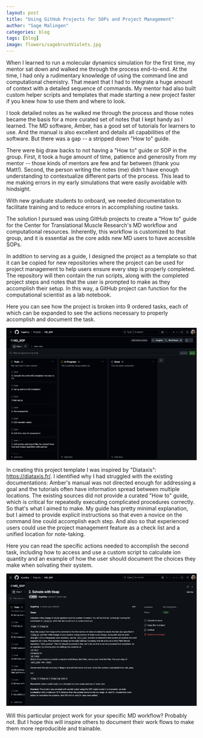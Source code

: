 ```yaml
---
layout: post
title: "Using GitHub Projects for SOPs and Project Management"
author: "Sage Malingen"
categories: blog
tags: [blog]
image: flowers/sagebrushViolets.jpg
---
```

<!-- Teaching someone to run a molecular dynamics simulation
-->

When I learned to run a molecular dynamics simulation for the first time, my mentor sat down and walked me through the process end-to-end. At the time, I had only a rudimentary knowledge of using the command line and computational chemistry. That meant that I had to integrate a huge amount of context with a detailed sequence of commands. My mentor had also built custom helper scripts and templates that made starting a new project faster if you knew how to use them and where to look.

I took detailed notes as he walked me through the process and those notes became the basis for a more curated set of notes that I kept handy as I learned. The MD software, Amber, has a good set of tutorials for learners to use. And the manual is also excellent and details all capabilities of the software. But there was a gap -- a stripped down "How to" guide.

There were big draw backs to not having a "How to" guide or SOP in the group. First, it took a huge amount of time, patience  and generosity from my mentor -- those kinds of mentors are few and far between (thank you Matt!). Second, the person writing the notes (me) didn't have enough understanding to contextualize different parts of the process. This lead to me making errors in my early simulations that were easily avoidable with hindsight.

With new graduate students to onboard, we needed documentation to facilitate training and to reduce errors in accomplishing routine tasks.

The solution I pursued was using GitHub projects to create a "How to" guide for the Center for Translational Muscle Research's MD workflow and computational resources. Inherently, this workflow is customized to that group, and it is essential as the core adds new MD users to have accessible SOPs.

In addition to serving as a guide, I designed the project as a template so that it can be copied for new repositories where the project can be used for project management to help users ensure every step is properly completed. The repository will then contain the run scripts, along with the completed project steps and notes that the user is prompted to make as they accomplish their setup. In this way, a GitHub project can function for the computational scientist as a lab notebook.

Here you can see how the project is broken into 9 ordered tasks, each of which can be expanded to see the actions necessary to properly accomplish and document the task.

<img src="assets/img/GitHubProject/tasks.png" width="524" height="350" alt="Screen shote of a GitHub project template showing 9 tasks in the Todo column with headers indicating nature of the task." >

In creating this project template I was inspired by "Diataxis": <a href="url">https://diataxis.fr/</a>. I identified why I had struggled with the existing documentations: Amber's manual was not directed enough for addressing a goal and the tutorials often have information spread between multiple locations. The existing sources did not provide a curated "How to" guide, which is critical for repeatedly executing complicated procedures correctly. So that's what I aimed to make. My guide has pretty minimal explanation, but I aimed to provide explicit instructions so that even a novice on the command line could accomplish each step. And also so that experienced users could use the project management feature as a check list and a unified location for note-taking.

Here you can read the specific actions needed to accomplish the second task, including how to access and use a custom script to calculate ion quantity and an example of how the user should document the choices they make when solvating their system.

<img src="assets/img/GitHubProject/solvate.png" width="524" height="350" alt="Screen shote of a GitHub project template showing the actions needed to accomplish task 2, solvating the system." >


Will this particular project work for your specific MD workflow? Probably not. But I hope this will inspire others to document their work flows to make them more reproducible and trainable.

